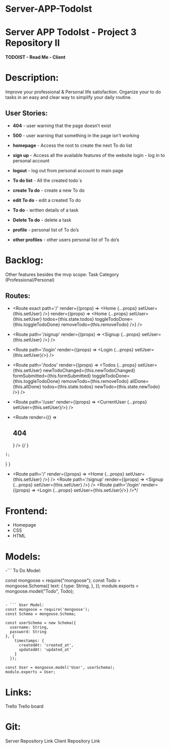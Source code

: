 # Server-APP-TodoIst
# Server APP TodoIst - Project 3 Repository II

**TODOIST - Read Me - Client**


# Description:
Improve your professional & Personal life satisfaction. Organize your to do tasks in an easy and clear way to simplify your daily routine.

## User Stories:

- **404** - user warning that the page doesn’t exist 

- **500** - user warning that something in the page isn’t working

- **homepage** -  Access the root to create the next To do list

- **sign up** - Access all the available features of the website login - log in to personal account

- **logout** - log out from personal account to main page 

- **To do list** - All the created todo´s 

- **create To do** - create a new To do 

- **edit To do** - edit a created To do 

- **To do** - written details of a task

- **Delete To do** - delete a task

- **profile** - personal list of To do’s

- **other profiles** - other users personal list of To do’s


# Backlog:
Other features besides the mvp scope:
Task Category (Professional/Personal)

## Routes:

- <Route
            exact
            path='/'
            render={(props) => <Home {...props}  setUser={this.setUser} />}
            render={(props) => <Home {...props}  setUser={this.setUser} todos={this.state.todos} toggleTodoDone={this.toggleTodoDone} removeTodo={this.removeTodo} />}
          />

-   <Route
            path='/signup'
            render={(props) => <Signup {...props} setUser={this.setUser} />}
          />
 -  <Route
            path='/login'
            render={(props) => <Login {...props} setUser={this.setUser}/>}
          />
      
      
  -  <Route
            path='/todos'
            render={(props) => <Todos {...props} setUser={this.setUser}  newTodoChanged={this.newTodoChanged} formSubmitted={this.formSubmitted} toggleTodoDone={this.toggleTodoDone} removeTodo={this.removeTodo} allDone={this.allDone} todos={this.state.todos} newTodo={this.state.newTodo} />}
          />
      
  -   <Route
            path='/user'
            render={(props) => <CurrentUser {...props} setUser={this.setUser}/>}
          />
          
          
  -   <Route render={() => <h2> 404 </h2>} />
        </Switch>
        {/ <Todos 
          additem={this.addItem} 
          inputElement={this.inputElement}
        />}
      </div>
    );
  }
}
 

- <Route
            path='/'
            render={(props) => <Home {...props} setUser={this.setUser} />}
          />
          <Route
            path='/signup'
            render={(props) => <Signup {...props} setUser={this.setUser} />}
          />
          <Route
            path='/login'
            render={(props) => <Login {...props} setUser={this.setUser}/>}
          />*/
          

# Frontend:
- Homepage
- CSS
- HTML


# Models:
-``` To Do Model: 
 
const mongoose = require("mongoose");
const Todo = mongoose.Schema({
  text: {
    type: String,
  },
});
module.exports = mongoose.model("Todo", Todo);
```

- ``` User Model:
const mongoose = require('mongoose');
const Schema = mongoose.Schema;

const userSchema = new Schema({
  username: String,
  password: String
}, {
    timestamps: {
      createdAt: 'created_at',
      updatedAt: 'updated_at'
    }
  });

const User = mongoose.model('User', userSchema);
module.exports = User;
```

# Links:

Trello
Trello board

# Git:
Server Repository Link
Client Repository Link
